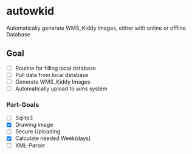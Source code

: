 # autowkid
Automatically generate WMS_Kiddy images, either with online or offline Database

## Goal
- [ ] Routine for filling local database
- [ ] Pull data from local database
- [ ] Generate WMS_Kiddy Images
- [ ] Automatically upload to wms system

### Part-Goals
- [ ] Sqlite3
- [x] Drawing image
- [ ] Secure Uploading
- [x] Calculate needed Week(days)
- [ ] XML-Parser
